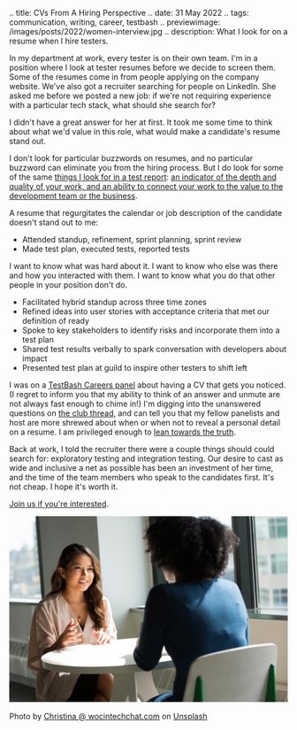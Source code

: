 .. title: CVs From A Hiring Perspective
.. date: 31 May 2022
.. tags: communication, writing, career, testbash
.. previewimage: /images/posts/2022/women-interview.jpg
.. description: What I look for on a resume when I hire testers.

In my department at work, every tester is on their own team. I'm in a position where I look at tester resumes before we decide to screen them. Some of the resumes come in from people applying on the company website. We've also got a recruiter searching for people on LinkedIn. She asked me before we posted a new job: if we're not requiring experience with a particular tech stack, what should she search for?

I didn't have a great answer for her at first. It took me some time to think about what we'd value in this role, what would make a candidate's resume stand out. 

I don't look for particular buzzwords on resumes, and no particular buzzword can eliminate you from the hiring process. But I do look for some of the same [things I look for in a test report](https://www.ministryoftesting.com/dojo/lessons/defining-story-completion-as-a-software-tester): [an indicator of the depth and quality of your work, and an ability to connect your work to the value to the development team or the business](https://www.ministryoftesting.com/dojo/lessons/how-to-interview-like-a-tester).

A resume that regurgitates the calendar or job description of the candidate doesn't stand out to me:

- Attended standup, refinement, sprint planning, sprint review
- Made test plan, executed tests, reported tests

I want to know what was hard about it. I want to know who else was there and how you interacted with them. I want to know what you do that other people in your position don't do. 

- Facilitated hybrid standup across three time zones
- Refined ideas into user stories with acceptance criteria that met our definition of ready
- Spoke to key stakeholders to identify risks and incorporate them into a test plan
- Shared test results verbally to spark conversation with developers about impact
- Presented test plan at guild to inspire other testers to shift left

I was on a [TestBash Careers panel](https://www.ministryoftesting.com/dojo/series/testbash-careers-2022/lessons/discussion-creating-cvs-that-get-noticed-elizabeth-zagroba-nicola-martin-peet-michielsen) about having a CV that gets you noticed. (I regret to inform you that my ability to think of an answer and unmute are not always fast enough to chime in!) I'm digging into the unanswered questions on [the club thread](https://club.ministryoftesting.com/t/testbash-careers-2022-discussion-with-elizabeth-zagroba-nicola-martin-a-peet-michielsen/59274), and can tell you that my fellow panelists and host are more shrewed about when or when not to reveal a personal detail on a resume. I am privileged enough to [lean towards the truth](https://elizabethzagroba.com/assets/resumes/trustworthy-resume.pdf). 

Back at work, I told the recruiter there were a couple things should could search for: exploratory testing and integration testing. Our desire to cast as wide and inclusive a net as possible has been an investment of her time, and the time of the team members who speak to the candidates first. It's not cheap. I hope it's worth it. 

[Join us if you're interested](https://jobs.lever.co/mendix/92c1c255-2455-4c25-bd78-a05c154d5f8e). 

![](/images/posts/2022/women-interview.jpg)

Photo by [Christina @ wocintechchat.com](https://unsplash.com/@wocintechchat?utm_source=unsplash&utm_medium=referral&utm_content=creditCopyText) on [Unsplash](https://unsplash.com/)